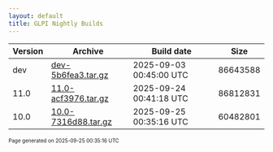 ```yaml
---
layout: default
title: GLPI Nightly Builds
---
```


Version|Archive|Build date|Size
---|---|---|---
dev|[dev-5b6fea3.tar.gz](dev-5b6fea3.tar.gz)|2025-09-03 00:45:00 UTC|86643588
11.0|[11.0-acf3976.tar.gz](11.0-acf3976.tar.gz)|2025-09-24 00:41:18 UTC|86812831
10.0|[10.0-7316d88.tar.gz](10.0-7316d88.tar.gz)|2025-09-25 00:35:16 UTC|60482801

<font size="1">Page generated on 2025-09-25 00:35:16 UTC</font>
